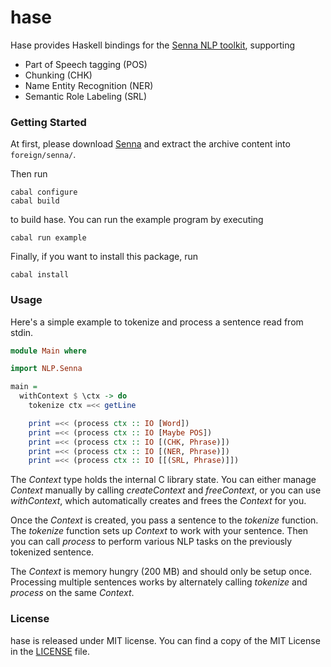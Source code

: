 # hase

Hase provides Haskell bindings for the [Senna NLP toolkit](http://ronan.collobert.com/senna),
supporting

  * Part of Speech tagging (POS)
  * Chunking (CHK)
  * Name Entity Recognition (NER)
  * Semantic Role Labeling (SRL)

### Getting Started

At first, please download [Senna](http://ronan.collobert.com/senna) and
extract the archive content into `foreign/senna/`.

Then run

    cabal configure
    cabal build

to build hase. You can run the example program by executing

    cabal run example

Finally, if you want to install this package, run

    cabal install

### Usage

Here's a simple example to tokenize and process a sentence read from stdin.

```haskell
module Main where

import NLP.Senna

main =
  withContext $ \ctx -> do
    tokenize ctx =<< getLine

    print =<< (process ctx :: IO [Word])
    print =<< (process ctx :: IO [Maybe POS])
    print =<< (process ctx :: IO [(CHK, Phrase)])
    print =<< (process ctx :: IO [(NER, Phrase)])
    print =<< (process ctx :: IO [[(SRL, Phrase)]])
```

The *Context* type holds the internal C library state.
You can either manage *Context* manually by calling *createContext*
and *freeContext*, or you can use *withContext*, which automatically
creates and frees the *Context* for you.

Once the *Context* is created, you pass a sentence to the *tokenize* function.
The *tokenize* function sets up *Context* to work with your sentence.
Then you can call *process* to perform various NLP tasks on the previously
tokenized sentence.

The *Context* is memory hungry (200 MB) and should only be setup once.
Processing multiple sentences works by alternately calling *tokenize*
and *process* on the same *Context*.

### License

hase is released under MIT license.
You can find a copy of the MIT License in the [LICENSE](./LICENSE) file.
